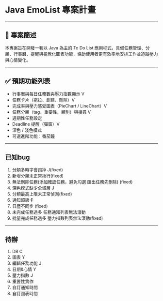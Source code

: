 # Java EmoList 專案計畫

---
## 📌 專案簡述

本專案旨在開發一套以 Java 為主的 To Do List 應用程式，具備任務管理、分類、行事曆、提醒與視覺化圖表功能，協助使用者更有效率地安排工作並追蹤壓力與心情變化。

---

## ✅ 預期功能列表

- 行事曆與每日任務數與壓力指數顯示 V
- 任務卡片（拖拉、創建、刪除）V
- 完成率與壓力感受圖表（PieChart / LineChart）V
- 任務分類（tag、重要性、類別）與搜尋 V
- 週期性任務設定
- Deadline 提醒（彈窗）V
- 深色 / 淺色模式
- 可選進階功能：番茄鐘

---
## 已知bug
1. 分類多時字會跑掉 J(fixed)
2. 新增分類未正常換行(fixed)
3. 無法刪除任務(添加確認任務，避免勾選 匯出任務先刪除) (fixed)
4. 深色模式缺少全域層 J
5. 分類最高上限未正常偵測(fixed)
6. 通知超級卡
7. 日歷不同步 (fixed)
8. 未完成任務過多 任務通知列表無法滾動
9. 批量完成任務過多 壓力指數列表無法滾動(fixed)
   
---
## 待辦
1. DB C
2. 圖表 Y
3. 編輯任務功能 J
4. 日期&心情 Y
5. 壓力指數 J
6. 重要性實作
7. 自訂通知時間
8. 自訂圖表時間

